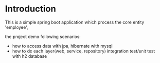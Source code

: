 # Introduction

This is a simple spring boot application which process the core entity 'employee',

the project demo following scenarios:

* how to access data with jpa, hibernate with mysql
* how to do each layer(web, service, repository) integration test/unit test with h2 database


